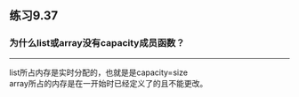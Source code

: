 ## 练习9.37
### 为什么list或array没有capacity成员函数？
***
list所占内存是实时分配的，也就是是capacity=size  
array所占的内存是在一开始时已经定义了的且不能更改。